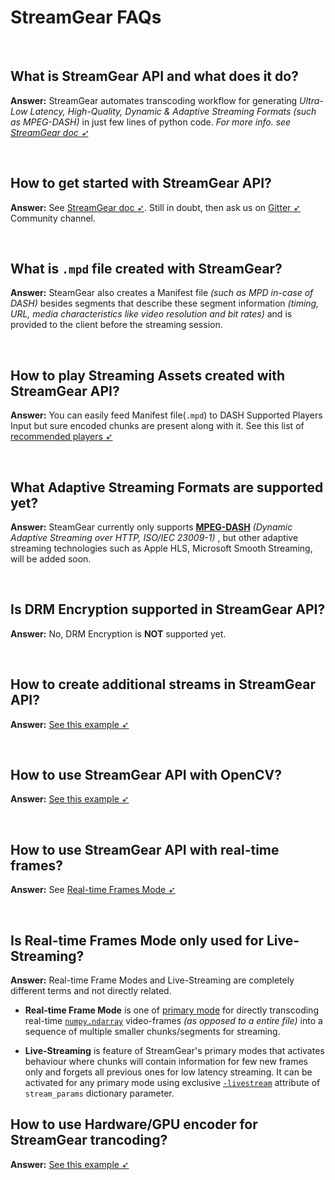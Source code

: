 <!--
===============================================
vidgear library source-code is deployed under the Apache 2.0 License:

Copyright (c) 2019-2020 Abhishek Thakur(@abhiTronix) <abhi.una12@gmail.com>

Licensed under the Apache License, Version 2.0 (the "License");
you may not use this file except in compliance with the License.
You may obtain a copy of the License at

   http://www.apache.org/licenses/LICENSE-2.0

Unless required by applicable law or agreed to in writing, software
distributed under the License is distributed on an "AS IS" BASIS,
WITHOUT WARRANTIES OR CONDITIONS OF ANY KIND, either express or implied.
See the License for the specific language governing permissions and
limitations under the License.
===============================================
-->

# StreamGear FAQs

&thinsp;

## What is StreamGear API and what does it do?

**Answer:** StreamGear automates transcoding workflow for generating _Ultra-Low Latency, High-Quality, Dynamic & Adaptive Streaming Formats (such as MPEG-DASH)_ in just few lines of python code. _For more info. see [StreamGear doc ➶](../../gears/streamgear/introduction/)_

&thinsp;

## How to get started with StreamGear API?

**Answer:** See [StreamGear doc ➶](../../gears/streamgear/introduction/). Still in doubt, then ask us on [Gitter ➶](https://gitter.im/vidgear/community) Community channel.

&thinsp;

## What is `.mpd` file created with StreamGear?

**Answer:** SteamGear also creates a Manifest file _(such as MPD in-case of DASH)_ besides segments that describe these segment information _(timing, URL, media characteristics like video resolution and bit rates)_ and is provided to the client before the streaming session.

&thinsp;

## How to play Streaming Assets created with StreamGear API?

**Answer:** You can easily feed Manifest file(`.mpd`) to DASH Supported Players Input but sure encoded chunks are present along with it. See this list of [recommended players ➶](../../gears/streamgear/introduction/#recommended-stream-players)

&thinsp;

## What Adaptive Streaming Formats are supported yet?

**Answer:** SteamGear currently only supports [**MPEG-DASH**](https://www.encoding.com/mpeg-dash/) _(Dynamic Adaptive Streaming over HTTP, ISO/IEC 23009-1)_ , but other adaptive streaming technologies such as Apple HLS, Microsoft Smooth Streaming, will be added soon.

&thinsp;

## Is DRM Encryption supported in StreamGear API?

**Answer:** No, DRM Encryption is **NOT** supported yet.

&thinsp;

## How to create additional streams in StreamGear API?

**Answer:** [See this example ➶](../../gears/streamgear/ssm/usage/#usage-with-additional-streams)

&thinsp;


## How to use StreamGear API with OpenCV?

**Answer:** [See this example ➶](../../gears/streamgear/rtfm/usage/bare-minimum-usage-with-opencv)

&thinsp;

## How to use StreamGear API with real-time frames?

**Answer:** See [Real-time Frames Mode ➶](../../gears/streamgear/rtfm/overview)

&thinsp;

## Is Real-time Frames Mode only used for Live-Streaming?

**Answer:** Real-time Frame Modes and Live-Streaming are completely different terms and not directly related. 

- **Real-time Frame Mode** is one of [primary mode](./../gears/streamgear/introduction/#mode-of-operations) for directly transcoding real-time [`numpy.ndarray`](https://numpy.org/doc/1.18/reference/generated/numpy.ndarray.html#numpy-ndarray) video-frames _(as opposed to a entire file)_ into a sequence of multiple smaller chunks/segments for streaming. 

- **Live-Streaming** is feature of StreamGear's primary modes that activates behaviour where chunks will contain information for few new frames only and forgets all previous ones for low latency streaming. It can be activated for any primary mode using exclusive [`-livestream`](../../params/#a-exclusive-parameters) attribute of `stream_params` dictionary parameter.


## How to use Hardware/GPU encoder for StreamGear trancoding?

**Answer:** [See this example ➶](../../gears/streamgear/rtfm/usage/#usage-with-hardware-video-encoder)

&thinsp;